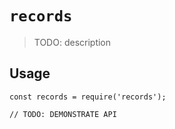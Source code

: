 # `records`

> TODO: description

## Usage

```
const records = require('records');

// TODO: DEMONSTRATE API
```
